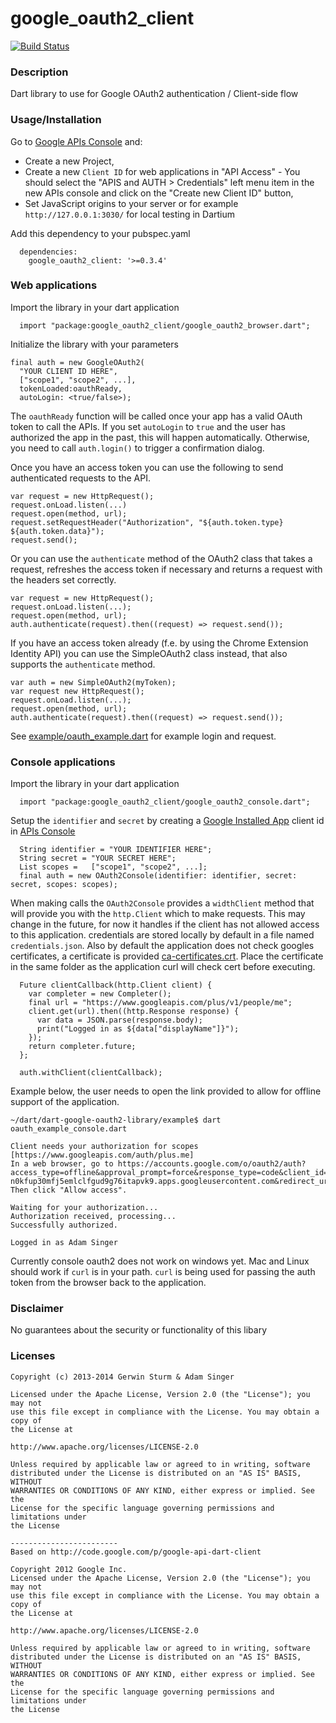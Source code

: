 # google_oauth2_client

[![Build Status](https://drone.io/github.com/dart-gde/dart-google-oauth2-library/status.png)](https://drone.io/github.com/dart-gde/dart-google-oauth2-library/latest)

### Description

Dart library to use for Google OAuth2 authentication / Client-side flow


### Usage/Installation


Go to [Google APIs Console](https://code.google.com/apis/console/) and:
- Create a new Project,
- Create a new `Client ID` for web applications in "API Access" - You should select the "APIS and AUTH > Credentials" left menu item in the new APIs console and click on the "Create new Client ID" button,
- Set JavaScript origins to your server or for example `http://127.0.0.1:3030/` for local testing in Dartium 

Add this dependency to your pubspec.yaml

```
  dependencies:
    google_oauth2_client: '>=0.3.4'
```

### Web applications

Import the library in your dart application

```
  import "package:google_oauth2_client/google_oauth2_browser.dart";
```

Initialize the library with your parameters

```
final auth = new GoogleOAuth2(
  "YOUR CLIENT ID HERE",
  ["scope1", "scope2", ...],
  tokenLoaded:oauthReady,
  autoLogin: <true/false>);
```

The `oauthReady` function will be called once your app has a valid OAuth token to call the APIs.
If you set `autoLogin` to `true` and the user has authorized the app in the past, this will happen automatically.
Otherwise, you need to call `auth.login()` to trigger a confirmation dialog.

Once you have an access token you can use the following to send authenticated requests to the API.

```
var request = new HttpRequest();
request.onLoad.listen(...)
request.open(method, url);
request.setRequestHeader("Authorization", "${auth.token.type} ${auth.token.data}");
request.send();
```

Or you can use the `authenticate` method of the OAuth2 class that takes a request, refreshes the access token if necessary and returns a request with the headers set correctly.

```
var request = new HttpRequest();
request.onLoad.listen(...);
request.open(method, url);
auth.authenticate(request).then((request) => request.send());
```

If you have an access token already (f.e. by using the Chrome Extension Identity API) you can use the SimpleOAuth2 class instead, that also supports the `authenticate` method.

```
var auth = new SimpleOAuth2(myToken);
var request new HttpRequest();
request.onLoad.listen(...);
request.open(method, url);
auth.authenticate(request).then((request) => request.send());
```


See [example/oauth_example.dart](https://github.com/dart-gde/dart-google-oauth2-library/blob/master/example/oauth_example.dart) for example login and request.

### Console applications

Import the library in your dart application

```
  import "package:google_oauth2_client/google_oauth2_console.dart";
```
Setup the `identifier` and `secret` by creating a [Google Installed App](https://developers.google.com/accounts/docs/OAuth2InstalledApp) client id in [APIs Console](https://code.google.com/apis/console)

```
  String identifier = "YOUR IDENTIFIER HERE";
  String secret = "YOUR SECRET HERE";
  List scopes =   ["scope1", "scope2", ...];
  final auth = new OAuth2Console(identifier: identifier, secret: secret, scopes: scopes);
```

When making calls the `OAuth2Console` provides a `widthClient` method that will provide you with the `http.Client` which to make requests. This may change in the future, for now it handles if the client has not allowed access to this application. credentials are stored locally by default in a file named `credentials.json`. Also by default the application does not check googles certificates, a certificate is provided [ca-certificates.crt](lib/src/console/oauth2_console_client/ca-certificates.crt). Place the certificate in the same folder as the application curl will check cert before executing.

```
  Future clientCallback(http.Client client) {
    var completer = new Completer();
    final url = "https://www.googleapis.com/plus/v1/people/me";
    client.get(url).then((http.Response response) {
      var data = JSON.parse(response.body);
      print("Logged in as ${data["displayName"]}");
    });
    return completer.future;
  };

  auth.withClient(clientCallback);
```

Example below, the user needs to open the link provided to allow for offline support of the application.

```
~/dart/dart-google-oauth2-library/example$ dart oauth_example_console.dart

Client needs your authorization for scopes [https://www.googleapis.com/auth/plus.me]
In a web browser, go to https://accounts.google.com/o/oauth2/auth?access_type=offline&approval_prompt=force&response_type=code&client_id=299615367852-n0kfup30mfj5emlclfgud9g76itapvk9.apps.googleusercontent.com&redirect_uri=http%3A%2F%2Flocalhost%3A60476&scope=https%3A%2F%2Fwww.googleapis.com%2Fauth%2Fplus.me
Then click "Allow access".

Waiting for your authorization...
Authorization received, processing...
Successfully authorized.

Logged in as Adam Singer
```

Currently console oauth2 does not work on windows yet. Mac and Linux should work if `curl` is in your path. `curl` is being used for passing the auth token from the browser back to the application.

### Disclaimer

No guarantees about the security or functionality of this libary

### Licenses

```
Copyright (c) 2013-2014 Gerwin Sturm & Adam Singer

Licensed under the Apache License, Version 2.0 (the "License"); you may not
use this file except in compliance with the License. You may obtain a copy of
the License at

http://www.apache.org/licenses/LICENSE-2.0

Unless required by applicable law or agreed to in writing, software
distributed under the License is distributed on an "AS IS" BASIS, WITHOUT
WARRANTIES OR CONDITIONS OF ANY KIND, either express or implied. See the
License for the specific language governing permissions and limitations under
the License

------------------------
Based on http://code.google.com/p/google-api-dart-client

Copyright 2012 Google Inc.
Licensed under the Apache License, Version 2.0 (the "License"); you may not
use this file except in compliance with the License. You may obtain a copy of
the License at

http://www.apache.org/licenses/LICENSE-2.0

Unless required by applicable law or agreed to in writing, software
distributed under the License is distributed on an "AS IS" BASIS, WITHOUT
WARRANTIES OR CONDITIONS OF ANY KIND, either express or implied. See the
License for the specific language governing permissions and limitations under
the License
```

